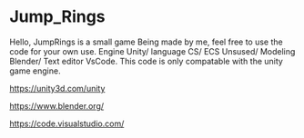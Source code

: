 # Jump_Rings

Hello, JumpRings is a small game Being made by me, feel free to use the code for your own use.
Engine Unity/ language CS/ ECS Unsused/ Modeling Blender/ Text editor VsCode.
This code is only compatable with the unity game engine.

https://unity3d.com/unity

https://www.blender.org/

https://code.visualstudio.com/

